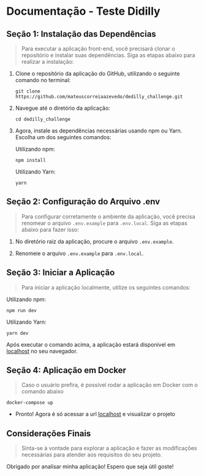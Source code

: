 # Documentação - Teste Didilly

## Seção 1: Instalação das Dependências

>Para executar a aplicação front-end, você precisará clonar o repositório e instalar suas dependências. Siga as etapas abaixo para realizar a instalação:

1.  Clone o repositório da aplicação do GitHub, utilizando o seguinte comando no terminal:
    
    
    `git clone https://github.com/mateuscorreiaazevedo/dedilly_challenge.git` 
    
2.  Navegue até o diretório da aplicação:
    
    
    `cd dedilly_challenge` 
    
3.  Agora, instale as dependências necessárias usando npm ou Yarn. Escolha um dos seguintes comandos:
    
    Utilizando npm:
       
    ```
    npm install
    ``` 
    
    Utilizando Yarn:
    
    ```
    yarn
    ``` 
    

## Seção 2: Configuração do Arquivo .env

>Para configurar corretamente o ambiente da aplicação, você precisa renomear o arquivo `.env.example` para `.env.local`. Siga as etapas abaixo para fazer isso:

1.  No diretório raiz da aplicação, procure o arquivo `.env.example`.
    
2.  Renomeie o arquivo `.env.example` para `.env.local`.
    

## Seção 3: Iniciar a Aplicação

>Para iniciar a aplicação localmente, utilize os seguintes comandos:

Utilizando npm:

```
npm run dev
``` 

Utilizando Yarn:

```
yarn dev
``` 

Após executar o comando acima, a aplicação estará disponível em [localhost](http://localhost:5173) no seu navegador.

## Seção 4: Aplicação em Docker

>Caso o usuário prefira, é possível rodar a aplicação em Docker com o comando abaixo

```
docker-compose up
```
- Pronto! Agora é só acessar a url [localhost](http://localhost:3000) e visualizar o projeto

## Considerações Finais

>Sinta-se à vontade para explorar a aplicação e fazer as modificações necessárias para atender aos requisitos do seu projeto.

Obrigado por analisar minha aplicação! Espero que seja útil goste!